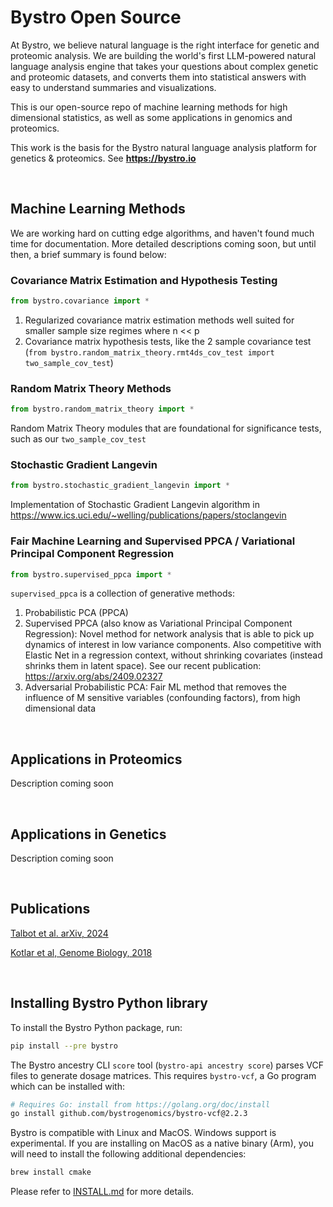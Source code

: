 # Bystro Open Source

At Bystro, we believe natural language is the right interface for genetic and proteomic analysis. We are building the world's first LLM-powered natural language analysis engine that takes your questions about complex genetic and proteomic datasets, and converts them into statistical answers with easy to understand summaries and visualizations.

This is our open-source repo of machine learning methods for high dimensional statistics, as well as some applications in genomics and proteomics.

This work is the basis for the Bystro natural language analysis platform for genetics & proteomics. See **https://bystro.io**

<br/>

## Machine Learning Methods

We are working hard on cutting edge algorithms, and haven't found much time for documentation. More detailed descriptions coming soon, but until then, a brief summary is found below:

### Covariance Matrix Estimation and Hypothesis Testing

```python
from bystro.covariance import *
```

1. Regularized covariance matrix estimation methods well suited for smaller sample size regimes where n << p
2. Covariance matrix hypothesis tests, like the 2 sample covariance test (`from bystro.random_matrix_theory.rmt4ds_cov_test import two_sample_cov_test`)

### Random Matrix Theory Methods

```python
from bystro.random_matrix_theory import *
```

Random Matrix Theory modules that are foundational for significance tests, such as our `two_sample_cov_test`

### Stochastic Gradient Langevin

```python
from bystro.stochastic_gradient_langevin import *
```

Implementation of Stochastic Gradient Langevin algorithm in https://www.ics.uci.edu/~welling/publications/papers/stoclangevin

### Fair Machine Learning and Supervised PPCA / Variational Principal Component Regression

```python
from bystro.supervised_ppca import *
```

`supervised_ppca` is a collection of generative methods:

1. Probabilistic PCA (PPCA)
2. Supervised PPCA (also know as Variational Principal Component Regression): Novel method for network analysis that is able to pick up dynamics of interest in low variance components. Also competitive with Elastic Net in a regression context, without shrinking covariates (instead shrinks them in latent space). See our recent publication: https://arxiv.org/abs/2409.02327
3. Adversarial Probabilistic PCA: Fair ML method that removes the influence of M sensitive variables (confounding factors), from high dimensional data

<br>

## Applications in Proteomics

Description coming soon

<br>

## Applications in Genetics

Description coming soon

<br>

## Publications

[Talbot et al. arXiv, 2024](https://arxiv.org/abs/2409.02327)

[Kotlar et al, Genome Biology, 2018](https://doi.org/10.1186/s13059-018-1387-3)

<br>

## Installing Bystro Python library

To install the Bystro Python package, run:

```sh
pip install --pre bystro
```

The Bystro ancestry CLI `score` tool (`bystro-api ancestry score`) parses VCF files to generate dosage matrices. This requires `bystro-vcf`, a Go program which can be installed with:

```sh
# Requires Go: install from https://golang.org/doc/install
go install github.com/bystrogenomics/bystro-vcf@2.2.3
```

Bystro is compatible with Linux and MacOS. Windows support is experimental. If you are installing on MacOS as a native binary (Arm), you will need to install the following additional dependencies:

```sh
brew install cmake
```

Please refer to [INSTALL.md](INSTALL.md) for more details.
